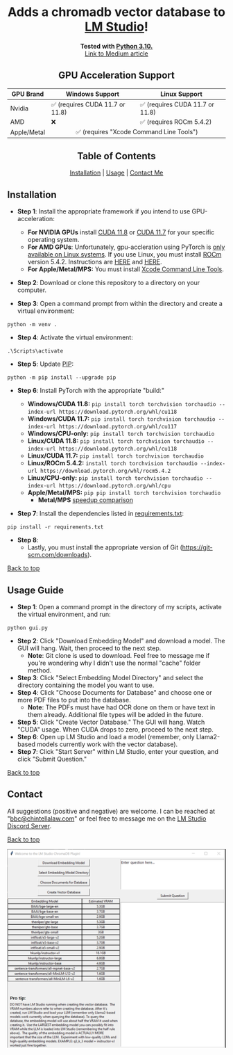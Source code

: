 <a name="top"></a>

<div align="center">
  <h1>Adds a chromadb vector database to <a href="https://lmstudio.ai/">LM Studio</a>!</h1>
</div>

<div align="center">
  <strong>Tested with <a href="https://www.python.org/downloads/release/python-31011/">Python 3.10.</a></strong>
</div>

<div align="center">
  <a href="https://medium.com/@vici0549/chromadb-plugin-for-lm-studio-5b3e2097154f">Link to Medium article</a>
</div>

<!-- GPU Acceleration Support Table -->

<div align="center">
  <h2>GPU Acceleration Support</h2>
  <table>
    <thead>
      <tr>
        <th>GPU Brand</th>
        <th>Windows Support</th>
        <th>Linux Support</th>
      </tr>
    </thead>
    <tbody>
      <tr>
        <td>Nvidia</td>
        <td>✅ (requires CUDA 11.7 or 11.8)</td>
        <td>✅ (requires CUDA 11.7 or 11.8)</td>
      </tr>
      <tr>
        <td>AMD</td>
        <td>❌</td>
        <td>✅ (requires ROCm 5.4.2)</td>
      </tr>
      <tr>
        <td>Apple/Metal</td>
        <td colspan="2" align="center"> ✅ (requires "Xcode Command Line Tools")</td>
      </tr>
    </tbody>
  </table>
</div>


<!-- Table of Contents -->

<div align="center">
  <h2>Table of Contents</h2>
</div>

<div align="center">
  <a href="#installation">Installation</a> | 
  <a href="#usage-guide">Usage</a> | 
  <a href="#contact">Contact Me</a>
</div>

## Installation

* **Step 1**: Install the appropriate framework if you intend to use GPU-acceleration:

  * **For NVIDIA GPUs** install [CUDA 11.8](https://developer.nvidia.com/cuda-11-8-0-download-archive) or [CUDA 11.7](https://developer.nvidia.com/cuda-11-7-0-download-archive) for your specific operating system.
  * **For AMD GPUs**: Unfortunately, gpu-accleration using PyTorch is [only available on Linux systems](https://github.com/RadeonOpenCompute/ROCm/blob/develop/docs/rocm.md).  If you use Linux, you must install [ROCm](https://en.wikipedia.org/wiki/ROCm) version 5.4.2.  Instructions are [HERE](https://rocmdocs.amd.com/en/latest/deploy/linux/quick_start.html) and [HERE](https://rocmdocs.amd.com/en/latest/deploy/linux/index.html).
  * **For Apple/Metal/MPS:**  You must install [Xcode Command Line Tools](https://www.makeuseof.com/install-xcode-command-line-tools/).
* **Step 2**: Download or clone this repository to a directory on your computer.
* **Step 3**: Open a command prompt from within the directory and create a virtual environment:
```
python -m venv .
```
* **Step 4**: Activate the virtual environment:
```
.\Scripts\activate
```
* **Step 5**: Update [PIP](https://pip.pypa.io/en/stable/index.html):
```
python -m pip install --upgrade pip
```
* **Step 6**: Install PyTorch with the appropriate "build:"

  * **Windows/CUDA 11.8:** ```pip install torch torchvision torchaudio --index-url https://download.pytorch.org/whl/cu118```
  * **Windows/CUDA 11.7:** ```pip install torch torchvision torchaudio --index-url https://download.pytorch.org/whl/cu117```
  * **Windows/CPU-only:** ```pip install torch torchvision torchaudio```
  * **Linux/CUDA 11.8:** ```pip install torch torchvision torchaudio --index-url https://download.pytorch.org/whl/cu118```
  * **Linux/CUDA 11.7:** ```pip install torch torchvision torchaudio```
  * **Linux/ROCm 5.4.2:** ```install torch torchvision torchaudio --index-url https://download.pytorch.org/whl/rocm5.4.2```
  * **Linux/CPU-only:** ```pip install torch torchvision torchaudio --index-url https://download.pytorch.org/whl/cpu```
  * **Apple/Metal/MPS:** ```pip pip install torch torchvision torchaudio```
    * **Metal/MPS** [speedup comparison](https://explosion.ai/blog/metal-performance-shaders)

* **Step 7**: Install the dependencies listed in [requirements.txt](https://github.com/MicrosoftDocs/visualstudio-docs/blob/main/docs/python/managing-required-packages-with-requirements-txt.md):
```
pip install -r requirements.txt
```
* **Step 8**:
  * Lastly, you must install the appropriate version of Git (https://git-scm.com/downloads).

[Back to top](#top)

## Usage Guide

* **Step 1**: Open a command prompt in the directory of my scripts, activate the virtual environment, and run:
```
python gui.py
```
* **Step 2**: Click "Download Embedding Model" and download a model. The GUI will hang. Wait, then proceed to the next step.
  * **Note**: Git clone is used to download. Feel free to message me if you're wondering why I didn't use the normal "cache" folder method.
* **Step 3**: Click "Select Embedding Model Directory" and select the directory containing the model you want to use.
* **Step 4**: Click "Choose Documents for Database" and choose one or more PDF files to put into the database.
  * **Note**: The PDFs must have had OCR done on them or have text in them already. Additional file types will be added in the future.
* **Step 5**: Click "Create Vector Database." The GUI will hang. Watch "CUDA" usage. When CUDA drops to zero, proceed to the next step.
* **Step 6**: Open up LM Studio and load a model (remember, only Llama2-based models currently work with the vector database).
* **Step 7**: Click "Start Server" within LM Studio, enter your question, and click "Submit Question."


[Back to top](#top)

## Contact

All suggestions (positive and negative) are welcome.  I can be reached at "bbc@chintellalaw.com" or feel free to message me on the [LM Studio Discord Server](https://discord.gg/aPQfnNkxGC).

[Back to top](#top)

<div align="center">
  <img src="https://github.com/BBC-Esq/ChromaDB-Plugin-for-LM-Studio/raw/main/example.png" alt="Example Image">
</div>
